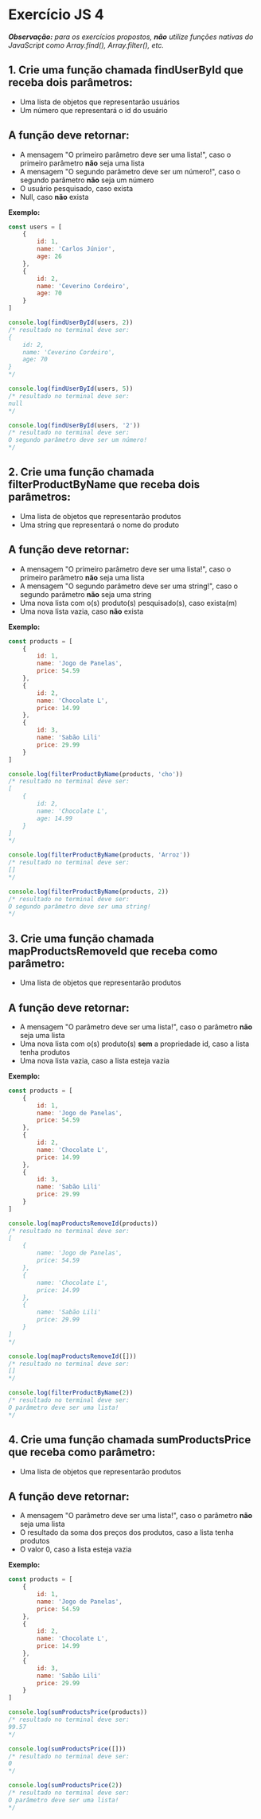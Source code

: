 # Exercício JS 4

***Observação:** para os exercícios propostos, **não** utilize funções nativas do JavaScript como Array.find(), Array.filter(), etc.*

## 1. Crie uma função chamada **findUserById** que receba dois parâmetros: 
- Uma lista de objetos que representarão usuários
- Um número que representará o id do usuário
## A função deve retornar:
- A mensagem "O primeiro parâmetro deve ser uma lista!", caso o primeiro parâmetro **não** seja uma lista
- A mensagem "O segundo parâmetro deve ser um número!", caso o segundo parâmetro **não** seja um número
- O usuário pesquisado, caso exista
- Null, caso **não** exista

**Exemplo:**
```JavaScript
const users = [
    {
        id: 1,
        name: 'Carlos Júnior',
        age: 26
    },
    {
        id: 2,
        name: 'Ceverino Cordeiro',
        age: 70
    }
]

console.log(findUserById(users, 2))
/* resultado no terminal deve ser:
{
    id: 2,
    name: 'Ceverino Cordeiro',
    age: 70
}
*/

console.log(findUserById(users, 5))
/* resultado no terminal deve ser:
null
*/

console.log(findUserById(users, '2'))
/* resultado no terminal deve ser:
O segundo parâmetro deve ser um número!
*/
```

## 2. Crie uma função chamada **filterProductByName** que receba dois parâmetros: 
- Uma lista de objetos que representarão produtos
- Uma string que representará o nome do produto
## A função deve retornar:
- A mensagem "O primeiro parâmetro deve ser uma lista!", caso o primeiro parâmetro **não** seja uma lista
- A mensagem "O segundo parâmetro deve ser uma string!", caso o segundo parâmetro **não** seja uma string
- Uma nova lista com o(s) produto(s) pesquisado(s), caso exista(m)
- Uma nova lista vazia, caso **não** exista

**Exemplo:**
```JavaScript
const products = [
    {
        id: 1,
        name: 'Jogo de Panelas',
        price: 54.59
    },
    {
        id: 2,
        name: 'Chocolate L',
        price: 14.99
    },
    {
        id: 3,
        name: 'Sabão Lili'
        price: 29.99
    }
]

console.log(filterProductByName(products, 'cho'))
/* resultado no terminal deve ser:
[
    {
        id: 2,
        name: 'Chocolate L',
        age: 14.99
    }
]
*/

console.log(filterProductByName(products, 'Arroz'))
/* resultado no terminal deve ser:
[]
*/

console.log(filterProductByName(products, 2))
/* resultado no terminal deve ser:
O segundo parâmetro deve ser uma string!
*/
```

## 3. Crie uma função chamada **mapProductsRemoveId** que receba como parâmetro: 
- Uma lista de objetos que representarão produtos
## A função deve retornar:
- A mensagem "O parâmetro deve ser uma lista!", caso o parâmetro **não** seja uma lista
- Uma nova lista com o(s) produto(s) **sem** a propriedade id, caso a lista tenha produtos
- Uma nova lista vazia, caso a lista esteja vazia

**Exemplo:**
```JavaScript
const products = [
    {
        id: 1,
        name: 'Jogo de Panelas',
        price: 54.59
    },
    {
        id: 2,
        name: 'Chocolate L',
        price: 14.99
    },
    {
        id: 3,
        name: 'Sabão Lili'
        price: 29.99
    }
]

console.log(mapProductsRemoveId(products))
/* resultado no terminal deve ser:
[
    {
        name: 'Jogo de Panelas',
        price: 54.59
    },
    {
        name: 'Chocolate L',
        price: 14.99
    },
    {
        name: 'Sabão Lili'
        price: 29.99
    }
]
*/

console.log(mapProductsRemoveId([]))
/* resultado no terminal deve ser:
[]
*/

console.log(filterProductByName(2))
/* resultado no terminal deve ser:
O parâmetro deve ser uma lista!
*/
```

## 4. Crie uma função chamada **sumProductsPrice** que receba como parâmetro: 
- Uma lista de objetos que representarão produtos
## A função deve retornar:
- A mensagem "O parâmetro deve ser uma lista!", caso o parâmetro **não** seja uma lista
- O resultado da soma dos preços dos produtos, caso a lista tenha produtos
- O valor 0, caso a lista esteja vazia

**Exemplo:**
```JavaScript
const products = [
    {
        id: 1,
        name: 'Jogo de Panelas',
        price: 54.59
    },
    {
        id: 2,
        name: 'Chocolate L',
        price: 14.99
    },
    {
        id: 3,
        name: 'Sabão Lili'
        price: 29.99
    }
]

console.log(sumProductsPrice(products))
/* resultado no terminal deve ser:
99.57
*/

console.log(sumProductsPrice([]))
/* resultado no terminal deve ser:
0
*/

console.log(sumProductsPrice(2))
/* resultado no terminal deve ser:
O parâmetro deve ser uma lista!
*/
```